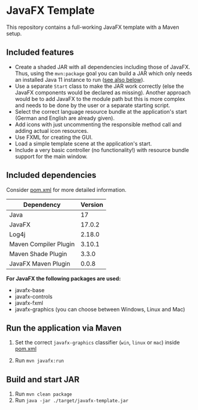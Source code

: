 JavaFX Template
===============

This repository contains a full-working JavaFX template with a Maven setup.

## Included features

* Create a shaded JAR with all dependencies including those of JavaFX. Thus, using the `mvn:package` goal you can build 
  a JAR which only needs an installed Java 11 instance to run ([see also below](#build-and-start-jar)).
* Use a separate `Start` class to make the JAR work correctly (else the JavaFX components would be declared as missing).
  Another approach would be to add JavaFX to the module path but this is more complex and needs to be done by the user
  or a separate starting script.
* Select the correct language resource bundle at the application's start (German and English are already given).
* Add icons with just uncommenting the responsible method call and adding actual icon resources.
* Use FXML for creating the GUI.
* Load a simple template scene at the application's start.
* Include a very basic controller (no functionality!) with resource bundle support for the main window.

## Included dependencies

Consider [pom.xml](pom.xml) for more detailed information.

| Dependency            | Version |
|-----------------------|---------|
| Java                  | 17      |
| JavaFX                | 17.0.2  |
| Log4j                 | 2.18.0  |
| Maven Compiler Plugin | 3.10.1  |
| Maven Shade Plugin    | 3.3.0   |
| JavaFX Maven Plugin   | 0.0.8   |

__For JavaFX the following packages are used:__

* javafx-base
* javafx-controls
* javafx-fxml
* javafx-graphics (you can choose between Windows, Linux and Mac)

## Run the application via Maven

1. Set the correct `javafx-graphics` classifier (`win`, `linux` or `mac`) inside [pom.xml](pom.xml)

2. Run `mvn javafx:run`

## Build and start JAR

1. Run `mvn clean package`
2. Run `java -jar ./target/javafx-template.jar`